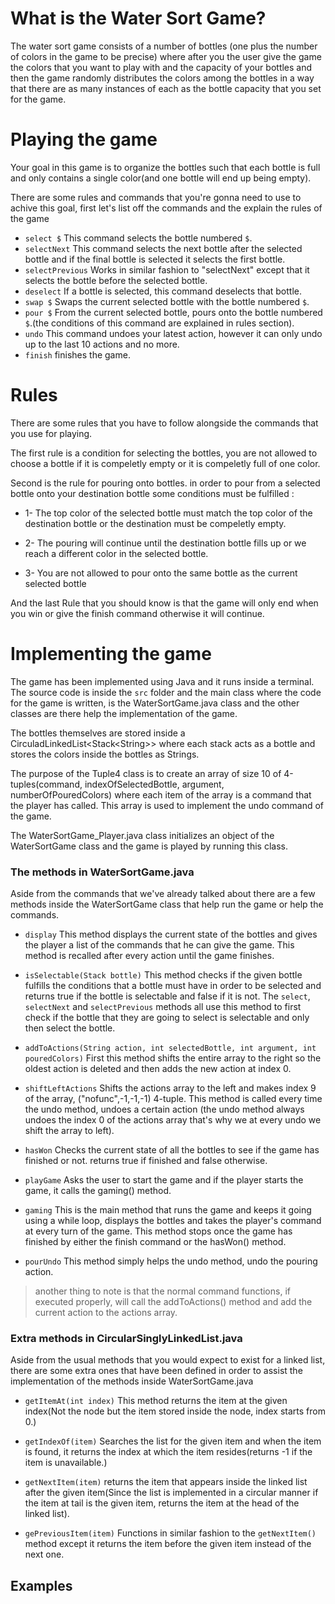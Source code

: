 # What is the Water Sort Game?
The water sort game consists of a number of bottles (one plus the number of colors in the game to be precise) where after you the user give the
game the colors that you want to play with and the capacity of your bottles and then the game randomly distributes the colors among the bottles in a way that
there are as many instances of each as the bottle capacity that you set for the game.

# Playing the game
Your goal in this game is to organize the bottles such that each bottle is full and only contains a single color(and one bottle will end up being empty).

There are some rules and commands that you're gonna need to use to achive this goal, first let's list off the commands and the explain the rules of the game

- `select $` This command selects the bottle numbered `$`.
- `selectNext` This command selects the next bottle after the selected bottle and if the final bottle is selected it selects the first bottle.
- `selectPrevious` Works in similar fashion to "selectNext" except that it selects the bottle before the selected bottle.
- `deselect` If a bottle is selected, this command deselects that bottle.
- `swap $` Swaps the current selected bottle with the bottle numbered `$`.
- `pour $` From the current selected bottle, pours onto the bottle numbered `$`.(the conditions of this command are explained in rules section).
- `undo` This command undoes your latest action, however it can only undo up to the last 10 actions and no more.
- `finish` finishes the game.

# Rules
There are some rules that you have to follow alongside the commands that you use for playing.

The first rule is a condition for selecting the bottles, you are not allowed to choose a bottle if it is compeletly empty or it is compeletly full of one color.

Second is the rule for pouring onto bottles. in order to pour from a selected bottle onto your destination bottle some conditions must be fulfilled :

- 1- The top color of the selected bottle must match the top color of the destination bottle or the destination must be compeletly empty.

- 2- The pouring will continue until the destination bottle fills up or we reach a different color in the selected bottle.

- 3- You are not allowed to pour onto the same bottle as the current selected bottle

And the last Rule that you should know is that the game will only end when you win or give the finish command 
otherwise it will continue.

# Implementing the game
The game has been implemented using Java and it runs inside a terminal. The source code is inside the `src` folder and the main class where the code for the game is written, is the WaterSortGame.java class and the other classes are there help the implementation of the game.

The bottles themselves are stored inside a CirculadLinkedList\<Stack\<String\>\> where each stack acts as a bottle and stores the colors inside the bottles as Strings.

The purpose of the Tuple4 class is to create an array of size 10 of 4-tuples(command, indexOfSelectedBottle, argument, numberOfPouredColors) where each item of the array is a command that the player has called. This array is used to implement the undo command of the game.

The WaterSortGame_Player.java class initializes an object of the WaterSortGame class and the game is played by running this class.

### The methods in WaterSortGame.java
Aside from the commands that we've already talked about there are a few methods inside the WaterSortGame class that help run the game or help the commands.

- `display` This method displays the current state of the bottles and gives the player a list of the commands that he can give the game. This method is recalled after every action until the game finishes.

- `isSelectable(Stack bottle)` This method checks if the given bottle fulfills the conditions that a bottle must have in order to be selected and returns true if the bottle is selectable and false if it is not. The `select`, `selectNext` and `selectPrevious` methods all use this method to first check if the bottle that they are going to select is selectable and only then select the bottle.

- `addToActions(String action, int selectedBottle, int argument, int pouredColors)` First this method shifts the entire array to the right so the oldest action is deleted and then adds the new action at index 0.

- `shiftLeftActions` Shifts the actions array to the left and makes index 9 of the array, ("nofunc",-1,-1,-1) 4-tuple. This method is called every time the undo method, undoes a certain action (the undo method always undoes the index 0 of the actions array that's why we at every undo we shift the array to left).

- `hasWon` Checks the current state of all the bottles to see if the game has finished or not. returns true if finished and false otherwise.

- `playGame` Asks the user to start the game and if the player starts the game, it calls the gaming() method.

- `gaming` This is the main method that runs the game and keeps it going using a while loop, displays the bottles and takes the 
player's command at every turn of the game. This method stops once the game has finished by either the finish command or the 
hasWon() method.

- `pourUndo` This method simply helps the undo method, undo the pouring action.

> another thing to note is that the normal command functions, if executed properly, will call the addToActions() method and 
add the current action to the actions array.

### Extra methods in CircularSinglyLinkedList.java
Aside from the usual methods that you would expect to exist for a linked list, there are some extra ones that have been defined in order to assist the implementation of the methods inside WaterSortGame.java

- `getItemAt(int index)` This method returns the item at the given index(Not the node but the item stored inside the node, index starts from 0.)

- `getIndexOf(item)` Searches the list for the given item and when the item is found, it returns the index at which the item
resides(returns -1 if the item is unavailable.)

- `getNextItem(item)` returns the item that appears inside the linked list after the given item(Since the list is implemented 
in a circular manner if the item at tail is the given item, returns the item at the head of the linked list).

- `gePreviousItem(item)` Functions in similar fashion to the `getNextItem()` method except it returns the item before the given 
item instead of the next one.

## Examples